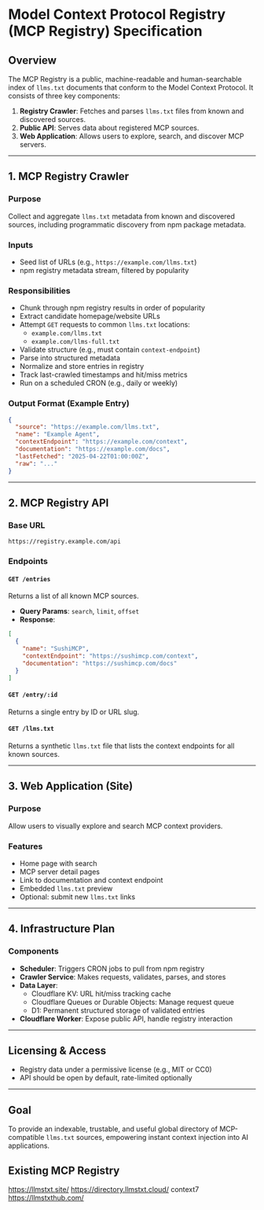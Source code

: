 # Model Context Protocol Registry (MCP Registry) Specification

## Overview

The MCP Registry is a public, machine-readable and human-searchable index of `llms.txt` documents that conform to the Model Context Protocol. It consists of three key components:

1. **Registry Crawler**: Fetches and parses `llms.txt` files from known and discovered sources.
2. **Public API**: Serves data about registered MCP sources.
3. **Web Application**: Allows users to explore, search, and discover MCP servers.

---

## 1. MCP Registry Crawler

### Purpose

Collect and aggregate `llms.txt` metadata from known and discovered sources, including programmatic discovery from npm package metadata.

### Inputs

- Seed list of URLs (e.g., `https://example.com/llms.txt`)
- npm registry metadata stream, filtered by popularity

### Responsibilities

- Chunk through npm registry results in order of popularity
- Extract candidate homepage/website URLs
- Attempt `GET` requests to common `llms.txt` locations:
  - `example.com/llms.txt`
  - `example.com/llms-full.txt`
- Validate structure (e.g., must contain `context-endpoint`)
- Parse into structured metadata
- Normalize and store entries in registry
- Track last-crawled timestamps and hit/miss metrics
- Run on a scheduled CRON (e.g., daily or weekly)

### Output Format (Example Entry)

```json
{
  "source": "https://example.com/llms.txt",
  "name": "Example Agent",
  "contextEndpoint": "https://example.com/context",
  "documentation": "https://example.com/docs",
  "lastFetched": "2025-04-22T01:00:00Z",
  "raw": "..."
}
```

---

## 2. MCP Registry API

### Base URL

`https://registry.example.com/api`

### Endpoints

#### `GET /entries`

Returns a list of all known MCP sources.

- **Query Params**: `search`, `limit`, `offset`
- **Response**:

```json
[
  {
    "name": "SushiMCP",
    "contextEndpoint": "https://sushimcp.com/context",
    "documentation": "https://sushimcp.com/docs"
  }
]
```

#### `GET /entry/:id`

Returns a single entry by ID or URL slug.

#### `GET /llms.txt`

Returns a synthetic `llms.txt` file that lists the context endpoints for all known sources.

---

## 3. Web Application (Site)

### Purpose

Allow users to visually explore and search MCP context providers.

### Features

- Home page with search
- MCP server detail pages
- Link to documentation and context endpoint
- Embedded `llms.txt` preview
- Optional: submit new `llms.txt` links

---

## 4. Infrastructure Plan

### Components

- **Scheduler**: Triggers CRON jobs to pull from npm registry
- **Crawler Service**: Makes requests, validates, parses, and stores
- **Data Layer**:
  - Cloudflare KV: URL hit/miss tracking cache
  - Cloudflare Queues or Durable Objects: Manage request queue
  - D1: Permanent structured storage of validated entries
- **Cloudflare Worker**: Expose public API, handle registry interaction

---

## Licensing & Access

- Registry data under a permissive license (e.g., MIT or CC0)
- API should be open by default, rate-limited optionally

---

## Goal

To provide an indexable, trustable, and useful global directory of MCP-compatible `llms.txt` sources, empowering instant context injection into AI applications.

## Existing MCP Registry

https://llmstxt.site/
https://directory.llmstxt.cloud/
context7
https://llmstxthub.com/
